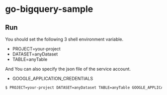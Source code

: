 # go-bigquery-sample

## Run
You should set the following 3 shell environment variable.

- PROJECT=your-project
- DATASET=anyDataset
- TABLE=anyTable

And You can also specify the json file of the service account.

- GOOGLE_APPLICATION_CREDENTIALS

```sh
$ PROJECT=your-project DATASET=anyDataset TABLE=anyTable GOOGLE_APPLICATION_CREDENTIALS=key.json go run go-bigquery-sample.go
```

